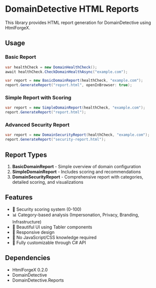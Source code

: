 # DomainDetective HTML Reports

This library provides HTML report generation for DomainDetective using HtmlForgeX.

## Usage

### Basic Report
```csharp
var healthCheck = new DomainHealthCheck();
await healthCheck.CheckDomainHealthAsync("example.com");

var report = new BasicDomainReport(healthCheck, "example.com");
report.GenerateReport("report.html", openInBrowser: true);
```

### Simple Report with Scoring
```csharp
var report = new SimpleDomainReport(healthCheck, "example.com");
report.GenerateReport("report.html");
```

### Advanced Security Report
```csharp
var report = new DomainSecurityReport(healthCheck, "example.com");
report.GenerateReport("security-report.html");
```

## Report Types

1. **BasicDomainReport** - Simple overview of domain configuration
2. **SimpleDomainReport** - Includes scoring and recommendations
3. **DomainSecurityReport** - Comprehensive report with categories, detailed scoring, and visualizations

## Features

- 🎯 Security scoring system (0-100)
- 📊 Category-based analysis (Impersonation, Privacy, Branding, Infrastructure)
- 🎨 Beautiful UI using Tabler components
- 📱 Responsive design
- 🚀 No JavaScript/CSS knowledge required
- 🔧 Fully customizable through C# API

## Dependencies

- HtmlForgeX 0.2.0
- DomainDetective
- DomainDetective.Reports